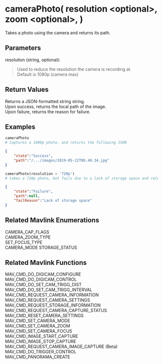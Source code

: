 # cameraPhoto( resolution \<optional>, zoom \<optional>, )
Takes a photo using the camera and returns its path.

## Parameters
resolution (string, optional):  
> Used to reduce the resolution the camera is recording at.  
> Default is 1080p (camera max)

## Return Values
Returns a JSON-formatted string string.  
Upon success, returns the local path of the image.  
Upon failure, returns the reason for failure.

## Examples
```py
cameraPhoto
# Captures a 1080p photo, and returns the following JSON
```
```json
{
    "state":"Success",
    "path":"/.../images/2019-05-22T08.48.34.jpg"
}
```
```py
cameraPhoto(resolution = '720p') 
# takes a 720p photo, but fails due to a lack of storage space and returns the following JSON
```
```json
{
    "state":"Failure",
    "path":null,
    "failReason":"Lack of storage space"
}
```

## Related Mavlink Enumerations

CAMERA_CAP_FLAGS  
CAMERA_ZOOM_TYPE  
SET_FOCUS_TYPE  
CAMERA_MODE
STORAGE_STATUS

## Related Mavlink Functions

MAV_CMD_DO_DIGICAM_CONFIGURE  
MAV_CMD_DO_DIGICAM_CONTROL  
MAV_CMD_DO_SET_CAM_TRIGG_DIST  
MAV_CMD_DO_SET_CAM_TRIGG_INTERVAL  
MAV_CMD_REQUEST_CAMERA_INFORMATION  
MAV_CMD_REQUEST_CAMERA_SETTINGS  
MAV_CMD_REQUEST_STORAGE_INFORMATION  
MAV_CMD_REQUEST_CAMERA_CAPTURE_STATUS  
MAV_CMD_RESET_CAMERA_SETTINGS  
MAV_CMD_SET_CAMERA_MODE  
MAV_CMD_SET_CAMERA_ZOOM  
MAV_CMD_SET_CAMERA_FOCUS  
MAV_CMD_IMAGE_START_CAPTURE  
MAV_CMD_IMAGE_STOP_CAPTURE  
MAV_CMD_REQUEST_CAMERA_IMAGE_CAPTURE (Beta)  
MAV_CMD_DO_TRIGGER_CONTROL  
MAV_CMD_PANORAMA_CREATE
